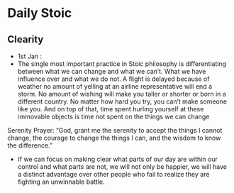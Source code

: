 # Daily Stoic
## Clearity
- 1st Jan :
- The single most important practice in Stoic philosophy is differentiating
between what we can change and what we can’t. What we have
influence over and what we do not. A flight is delayed because of weather
no amount of yelling at an airline representative will end a storm. No
amount of wishing will make you taller or shorter or born in a different
country. No matter how hard you try, you can’t make someone like you.
And on top of that, time spent hurling yourself at these immovable objects
is time not spent on the things we can change

Serenity Prayer: “God, grant me the serenity to accept the things I cannot change, the
courage to change the things I can, and the wisdom to know the difference.”
-  If we can focus on making clear what
parts of our day are within our control and what parts are not, we will not
only be happier, we will have a distinct advantage over other people who
fail to realize they are fighting an unwinnable battle.
